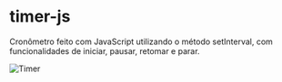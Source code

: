 # timer-js
Cronômetro feito com JavaScript utilizando o método setInterval, com funcionalidades de iniciar, pausar, retomar e parar.

![Timer](https://user-images.githubusercontent.com/56324622/213057682-a08a67a0-c0f8-4a96-afda-911c67de3f02.png)
